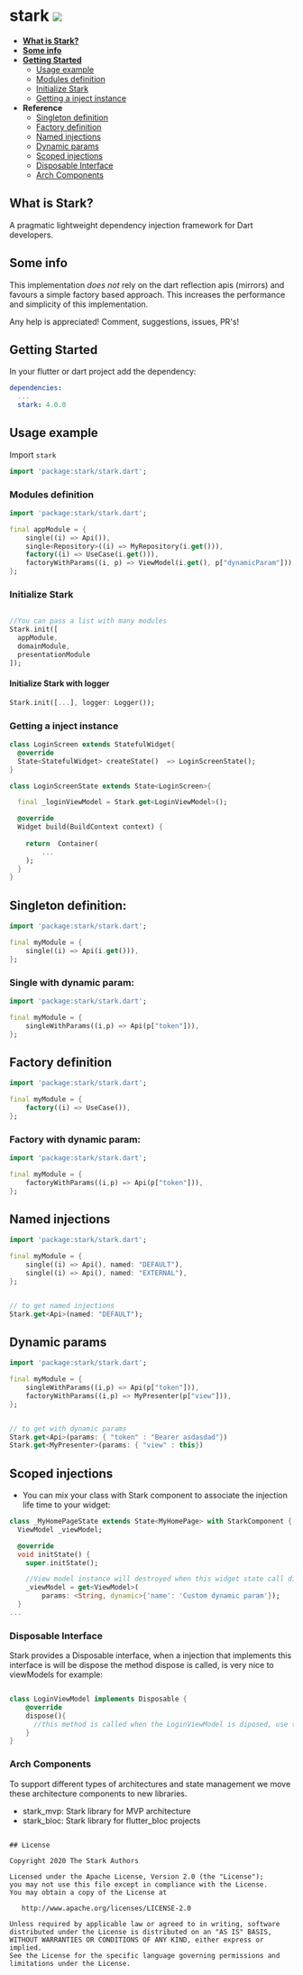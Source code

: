 # stark  ![](./reator.png)


- **[What is Stark?](#what-is-stark)**
- **[Some info](#some-info)**  
- **[Getting Started](#getting-started)**  
  - [Usage example](#usage-example)
  - [Modules definition](#modules-definition)
  - [Initialize Stark](#initialize-stark)
  - [Getting a inject instance](#getting-a-inject-instance)
- **Reference**
  - [Singleton definition](#singleton-definition)
  - [Factory definition](#factory-definition)
  - [Named injections](#named-injections)
  - [Dynamic params](#dynamic-params)
  - [Scoped injections](#scoped-injections)
  - [Disposable Interface](#disposable-interface)
  - [Arch Components](#arch-components)

## What is Stark?
A pragmatic lightweight dependency injection framework for Dart developers.

## Some info

This implementation *does not* rely on the dart reflection apis (mirrors) and favours a simple factory based approach.
This increases the performance and simplicity of this implementation.

Any help is appreciated! Comment, suggestions, issues, PR's!

## Getting Started

In your flutter or dart project add the dependency:

```yml
dependencies:
  ...
  stark: 4.0.0
```

## Usage example

Import `stark`

```dart
import 'package:stark/stark.dart';
```

### Modules definition
```dart
import 'package:stark/stark.dart';

final appModule = {
    single((i) => Api()), 
    single<Repository>((i) => MyRepository(i.get())),
    factory((i) => UseCase(i.get())), 
    factoryWithParams((i, p) => ViewModel(i.get(), p["dynamicParam"])),
};
```

### Initialize Stark 
```dart

//You can pass a list with many modules
Stark.init([
  appModule,
  domainModule,
  presentationModule
]);

```

#### Initialize Stark with logger
```dart
Stark.init([...], logger: Logger());
```


### Getting a inject instance

```dart
class LoginScreen extends StatefulWidget{
  @override
  State<StatefulWidget> createState()  => LoginScreenState();
}

class LoginScreenState extends State<LoginScreen>{

  final _loginViewModel = Stark.get<LoginViewModel>();

  @override
  Widget build(BuildContext context) {
   
    return  Container(
        ...
    );
  }
}
```

## Singleton definition:
```dart
import 'package:stark/stark.dart';

final myModule = {
    single((i) => Api(i.get())), 
};
```

### Single with dynamic param:
```dart
import 'package:stark/stark.dart';

final myModule = {
    singleWithParams((i,p) => Api(p["token"])), 
};
```

## Factory definition
```dart
import 'package:stark/stark.dart';

final myModule = {
    factory((i) => UseCase()), 
};
```
### Factory with dynamic param:
```dart
import 'package:stark/stark.dart';

final myModule = {
    factoryWithParams((i,p) => Api(p["token"])), 
};
```

## Named injections
```dart
import 'package:stark/stark.dart';

final myModule = {
    single((i) => Api(), named: "DEFAULT"), 
    single((i) => Api(), named: "EXTERNAL"), 
};


// to get named injections
Stark.get<Api>(named: "DEFAULT");

```

## Dynamic params
```dart
import 'package:stark/stark.dart';

final myModule = {
    singleWithParams((i,p) => Api(p["token"])), 
    factoryWithParams((i,p) => MyPresenter(p["view"])), 
};


// to get with dynamic params
Stark.get<Api>(params: { "token" : "Bearer asdasdad"})
Stark.get<MyPresenter>(params: { "view" : this})

```

## Scoped injections

- You can mix your class with Stark component to associate the injection life time to your widget:

```dart
class _MyHomePageState extends State<MyHomePage> with StarkComponent {
  ViewModel _viewModel;

  @override
  void initState() {
    super.initState();

    //View model instance will destroyed when this widget state call dispose.
    _viewModel = get<ViewModel>(
        params: <String, dynamic>{'name': 'Custom dynamic param'});
  }
...
 ````

### Disposable Interface
Stark provides a Disposable interface, when a injection that implements this interface is will be dispose the method dispose is called, is very nice to viewModels for example:
```dart

class LoginViewModel implements Disposable {
    @override
    dispose(){
      //this method is called when the LoginViewModel is diposed, use to dispose your RX Subjects or Streams
    }
}

```


### Arch Components
To support different types of architectures and state management we move these architecture components to new libraries.

- stark_mvp: Stark library for MVP architecture
- stark_bloc: Stark library for flutter_bloc projects

```

## License

Copyright 2020 The Stark Authors

Licensed under the Apache License, Version 2.0 (the "License");
you may not use this file except in compliance with the License.
You may obtain a copy of the License at

   http://www.apache.org/licenses/LICENSE-2.0

Unless required by applicable law or agreed to in writing, software
distributed under the License is distributed on an "AS IS" BASIS,
WITHOUT WARRANTIES OR CONDITIONS OF ANY KIND, either express or implied.
See the License for the specific language governing permissions and
limitations under the License.
